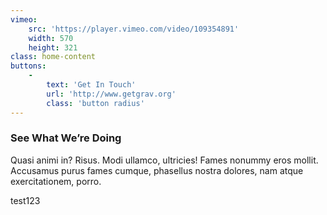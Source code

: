 ```yaml
---
vimeo:
    src: 'https://player.vimeo.com/video/109354891'
    width: 570
    height: 321
class: home-content
buttons:
    -
        text: 'Get In Touch'
        url: 'http://www.getgrav.org'
        class: 'button radius'
---
```


### See What We’re Doing

Quasi animi in? Risus. Modi ullamco, ultricies! Fames nonummy eros mollit. Accusamus purus fames cumque, phasellus nostra dolores, nam atque exercitationem, porro.

test123